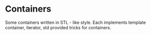 # Containers
Some containers written in STL - like style. 
Each implements template container, iterator, std provided tricks for containers. 
